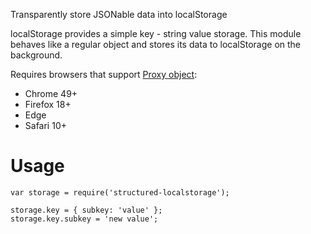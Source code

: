 Transparently store JSONable data into localStorage

localStorage provides a simple key - string value storage.
This module behaves like a regular object and stores its data to localStorage on the background.

Requires browsers that support [Proxy object](https://developer.mozilla.org/en-US/docs/Web/JavaScript/Reference/Global_Objects/Proxy):
* Chrome 49+
* Firefox 18+
* Edge
* Safari 10+

Usage
=====

```
var storage = require('structured-localstorage');

storage.key = { subkey: 'value' };
storage.key.subkey = 'new value';
```
